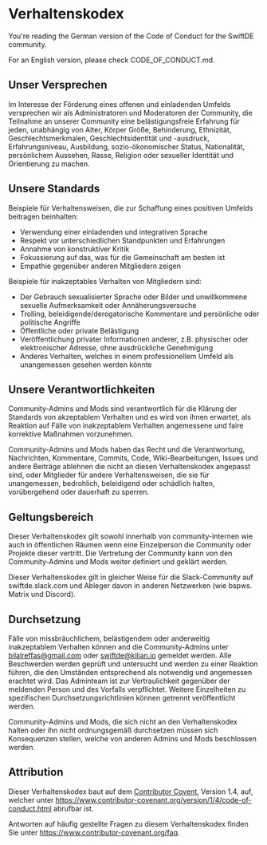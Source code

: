 # Verhaltenskodex

You're reading the German version of the Code of Conduct for the SwiftDE community.

For an English version, please check CODE_OF_CONDUCT.md.

 ## Unser Versprechen

Im Interesse der Förderung eines offenen und einladenden Umfelds versprechen wir als
Administratoren und Moderatoren der Community, die Teilnahme an unserer
Community eine belästigungsfreie Erfahrung für jeden, unabhängig von Alter, Körper
Größe, Behinderung, Ethnizität, Geschlechtsmerkmalen, Geschlechtsidentität und -ausdruck,
Erfahrungsniveau, Ausbildung, sozio-ökonomischer Status, Nationalität, persönlichem
Aussehen, Rasse, Religion oder sexueller Identität und Orientierung zu machen.

## Unsere Standards

Beispiele für Verhaltensweisen, die zur Schaffung eines positiven Umfelds beitragen
beinhalten:

* Verwendung einer einladenden und integrativen Sprache
* Respekt vor unterschiedlichen Standpunkten und Erfahrungen
* Annahme von konstruktiver Kritik
* Fokussierung auf das, was für die Gemeinschaft am besten ist
* Empathie gegenüber anderen Mitgliedern zeigen

Beispiele für inakzeptables Verhalten von Mitgliedern sind:

* Der Gebrauch sexualisierter Sprache oder Bilder und unwillkommene sexuelle
  Aufmerksamkeit oder Annäherungsversuche
* Trolling, beleidigende/derogatorische Kommentare und persönliche oder politische
  Angriffe
* Öffentliche oder private Belästigung
* Veröffentlichung privater Informationen anderer, z.B. physischer oder elektronischer
  Adresse, ohne ausdrückliche Genehmigung
* Anderes Verhalten, welches in einem professionellem Umfeld als unangemessen gesehen
  werden könnte

## Unsere Verantwortlichkeiten

Community-Admins und Mods sind verantwortlich für die Klärung der Standards von
akzeptablem Verhalten und es wird von ihnen erwartet, als Reaktion auf Fälle von
inakzeptablem Verhalten angemessene und faire korrektive Maßnahmen vorzunehmen.

Community-Admins und Mods haben das Recht und die Verantwortung,
Nachrichten, Kommentare, Commits, Code, Wiki-Bearbeitungen, Issues und andere Beiträge
ablehnen die nicht an diesen Verhaltenskodex angepasst sind, oder Mitglieder für andere
Verhaltensweisen, die sie für unangemessen, bedrohlich, beleidigend oder schädlich halten,
vorübergehend oder dauerhaft zu sperren.

## Geltungsbereich

Dieser Verhaltenskodex gilt sowohl innerhalb von community-internen wie auch in öffentlichen
Räumen wenn eine Einzelperson die Community oder Projekte dieser vertritt. Die Vertretung
der Community kann von den Community-Admins und Mods weiter definiert und geklärt werden.

Dieser Verhaltenskodex gilt in gleicher Weise für die Slack-Community auf swiftde.slack.com
und Ableger davon in anderen Netzwerken (wie bspws. Matrix und Discord).

## Durchsetzung

Fälle von missbräuchlichem, belästigendem oder anderweitig inakzeptablem Verhalten können
and die Community-Admins unter bilalreffas@gmail.com oder swiftde@kilian.io gemeldet werden.
Alle Beschwerden werden geprüft und untersucht und werden zu einer Reaktion führen, die den
Umständen entsprechend als notwendig und angemessen erachtet wird. Das Adminteam ist zur
Vertraulichkeit gegenüber der meldenden Person und des Vorfalls verpflichtet. Weitere
Einzelheiten zu spezifischen Durchsetzungsrichtlinien können getrennt veröffentlicht werden.

Community-Admins und Mods, die sich nicht an den Verhaltenskodex halten oder ihn nicht
ordnungsgemäß durchsetzen müssen sich Konsequenzen stellen, welche von anderen Admins und
Mods beschlossen werden.

## Attribution

Dieser Verhaltenskodex baut auf dem [Contributor Covent][Homepage], Version 1.4, auf,
welcher unter https://www.contributor-covenant.org/version/1/4/code-of-conduct.html abrufbar ist.

[homepage]: https://www.contributor-covenant.org

Antworten auf häufig gestellte Fragen zu diesem Verhaltenskodex finden Sie unter
https://www.contributor-covenant.org/faq.